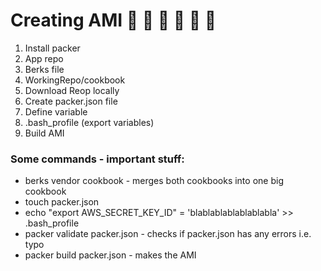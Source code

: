 # Creating AMI :sushi: :fried_shrimp: :watermelon: :avocado: :strawberry: :kiwi_fruit:

1) Install packer
2) App repo
3) Berks file
4) WorkingRepo/cookbook
5) Download Reop locally
6) Create packer.json file
7) Define variable
8) .bash_profile (export variables)
9) Build AMI

### Some commands - important stuff:
- berks vendor cookbook - merges both cookbooks into one big cookbook
- touch packer.json
- echo "export AWS_SECRET_KEY_ID" = 'blablablablablablabla' >> .bash_profile
- packer validate packer.json - checks if packer.json has any errors i.e. typo
- packer build packer.json - makes the AMI
